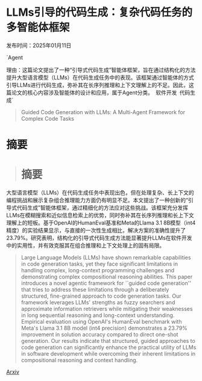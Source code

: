 # LLMs引导的代码生成：复杂代码任务的多智能体框架

发布时间：2025年01月11日

`Agent

理由：这篇论文提出了一种“引导式代码生成”智能体框架，旨在通过结构化的方法提升大型语言模型（LLMs）在代码生成任务中的表现。该框架通过智能体的方式引导LLMs进行代码生成，弥补其在长序列推理和上下文理解上的不足。因此，这篇论文的核心内容涉及智能体的设计和应用，属于Agent分类。` `软件开发` `代码生成`

> Guided Code Generation with LLMs: A Multi-Agent Framework for Complex Code Tasks

# 摘要

> # 摘要
大型语言模型（LLMs）在代码生成任务中表现出色，但在处理复杂、长上下文的编程挑战和展示复杂组合推理能力方面仍有明显不足。本文提出了一种创新的“引导式代码生成”智能体框架，通过精细化的方法应对这些挑战。该框架充分发挥LLMs在模糊搜索和近似信息检索上的优势，同时弥补其在长序列推理和长上下文理解上的短板。基于OpenAI的HumanEval基准和Meta的Llama 3.1 8B模型（int4精度）的实验结果显示，与直接的一次性生成相比，解决方案的准确性提升了23.79%。研究表明，结构化的引导式代码生成方法能显著提升LLMs在软件开发中的实用性，并有效克服其在组合推理和上下文处理上的固有局限。

> Large Language Models (LLMs) have shown remarkable capabilities in code generation tasks, yet they face significant limitations in handling complex, long-context programming challenges and demonstrating complex compositional reasoning abilities. This paper introduces a novel agentic framework for ``guided code generation'' that tries to address these limitations through a deliberately structured, fine-grained approach to code generation tasks. Our framework leverages LLMs' strengths as fuzzy searchers and approximate information retrievers while mitigating their weaknesses in long sequential reasoning and long-context understanding. Empirical evaluation using OpenAI's HumanEval benchmark with Meta's Llama 3.1 8B model (int4 precision) demonstrates a 23.79\% improvement in solution accuracy compared to direct one-shot generation. Our results indicate that structured, guided approaches to code generation can significantly enhance the practical utility of LLMs in software development while overcoming their inherent limitations in compositional reasoning and context handling.

[Arxiv](https://arxiv.org/abs/2501.06625)